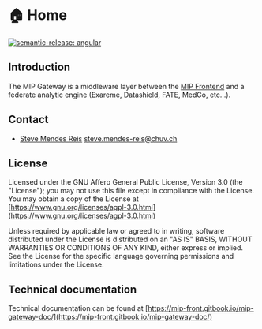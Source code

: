 # 🏠 Home

[![semantic-release: angular](https://img.shields.io/badge/semantic--release-angular-e10079?logo=semantic-release)](https://github.com/semantic-release/semantic-release)

## Introduction

The MIP Gateway is a middleware layer between the [MIP Frontend](https://github.com/HBPMedical/portal-frontend) and a federate analytic engine (Exareme, Datashield, FATE, MedCo, etc...).

## Contact
* [Steve Mendes Reis](https://github.com/M4n0x) <steve.mendes-reis@chuv.ch>

## License
Licensed under the GNU Affero General Public License, Version 3.0 (the "License");
you may not use this file except in compliance with the License.
You may obtain a copy of the License at [https://www.gnu.org/licenses/agpl-3.0.html](https://www.gnu.org/licenses/agpl-3.0.html)

Unless required by applicable law or agreed to in writing, software
distributed under the License is distributed on an "AS IS" BASIS,
WITHOUT WARRANTIES OR CONDITIONS OF ANY KIND, either express or implied.
See the License for the specific language governing permissions and
limitations under the License.

## Technical documentation 

Technical documentation can be found at [https://mip-front.gitbook.io/mip-gateway-doc/](https://mip-front.gitbook.io/mip-gateway-doc/)


